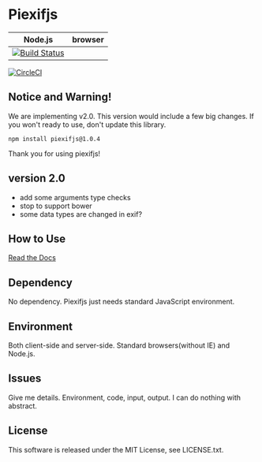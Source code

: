 Piexifjs
========

**Node.js**                                                                                                        |**browser**
-------------------------------------------------------------------------------------------------------------------|-----------
[![Build Status](https://travis-ci.org/hMatoba/piexifjs.svg?branch=master)](https://travis-ci.org/hMatoba/piexifjs)|
[![CircleCI](https://circleci.com/gh/hMatoba/piexifjs/tree/master.svg?style=svg)](https://circleci.com/gh/hMatoba/piexifjs/tree/master)

Notice and Warning!
-------------------

We are implementing v2.0. This version would include a few big changes. If you won't ready to use, don't update this library.
 
```
npm install piexifjs@1.0.4
```
 
Thank you for using piexifjs!

version 2.0
-----------

- add some arguments type checks 
- stop to support bower
- some data types are changed in exif?

How to Use
----------

[Read the Docs](https://piexifjs.readthedocs.io/en/2.0/index.html)

Dependency
----------

No dependency. Piexifjs just needs standard JavaScript environment.

Environment
-----------

Both client-side and server-side. Standard browsers(without IE) and Node.js.

Issues
------

Give me details. Environment, code, input, output. I can do nothing with abstract.

License
-------

This software is released under the MIT License, see LICENSE.txt.
